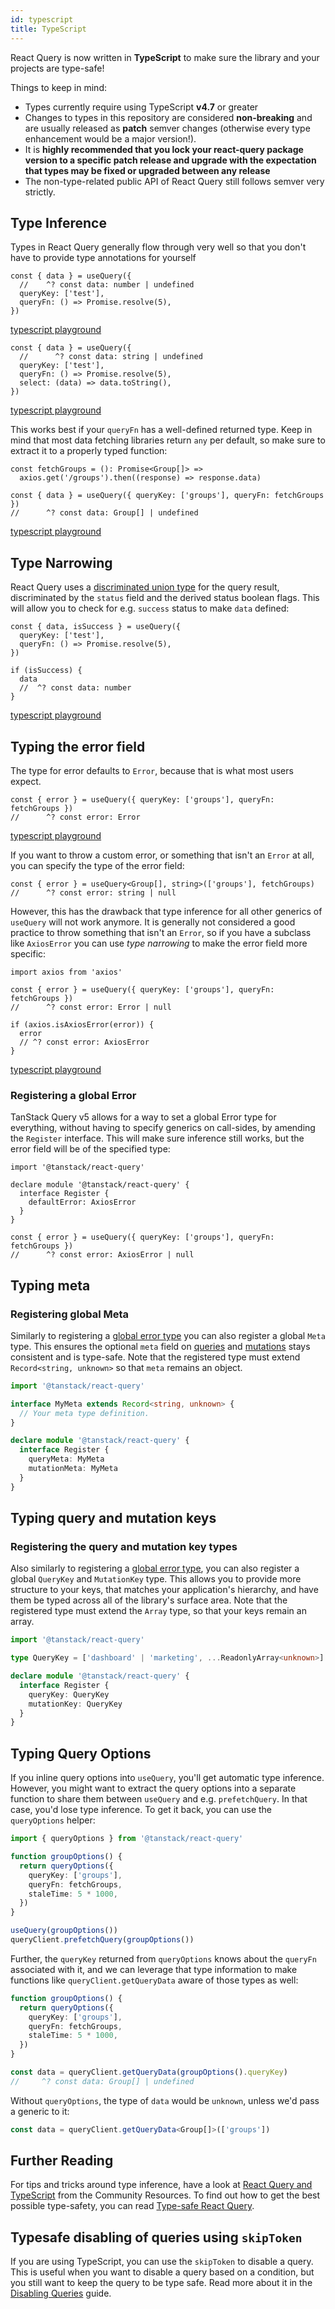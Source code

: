 ```yaml
---
id: typescript
title: TypeScript
---
```


React Query is now written in **TypeScript** to make sure the library and your projects are type-safe!

Things to keep in mind:

- Types currently require using TypeScript **v4.7** or greater
- Changes to types in this repository are considered **non-breaking** and are usually released as **patch** semver changes (otherwise every type enhancement would be a major version!).
- It is **highly recommended that you lock your react-query package version to a specific patch release and upgrade with the expectation that types may be fixed or upgraded between any release**
- The non-type-related public API of React Query still follows semver very strictly.

## Type Inference

Types in React Query generally flow through very well so that you don't have to provide type annotations for yourself

[//]: # 'TypeInference1'

```tsx
const { data } = useQuery({
  //    ^? const data: number | undefined
  queryKey: ['test'],
  queryFn: () => Promise.resolve(5),
})
```

[typescript playground](https://www.typescriptlang.org/play?#code/JYWwDg9gTgLgBAbzgVwM4FMCKz1QJ5wC+cAZlBCHAORToCGAxjALQCOO+VAsAFC8MQAdqnhIAJnRh0icALwoM2XHgAUAbSqDkIAEa4qAXQA0cFQEo5APjgAFciGAYAdLVQQANgDd0KgKxmzXgB6ILgw8IA9AH5eIA)

[//]: # 'TypeInference1'
[//]: # 'TypeInference2'

```tsx
const { data } = useQuery({
  //      ^? const data: string | undefined
  queryKey: ['test'],
  queryFn: () => Promise.resolve(5),
  select: (data) => data.toString(),
})
```

[typescript playground](https://www.typescriptlang.org/play?#code/JYWwDg9gTgLgBAbzgVwM4FMCKz1QJ5wC+cAZlBCHAORToCGAxjALQCOO+VAsAFC8MQAdqnhIAJnRh0icALwoM2XHgAUAbSox0IqgF0ANHBUBKOQD44ABXIhgGAHS1UEADYA3dCoCsxw0gwu6EwAXHASUuZhknT2MBAAyjBQwIIA5iaExrwA9Nlw+QUAegD8vEA)

[//]: # 'TypeInference2'

This works best if your `queryFn` has a well-defined returned type. Keep in mind that most data fetching libraries return `any` per default, so make sure to extract it to a properly typed function:

[//]: # 'TypeInference3'

```tsx
const fetchGroups = (): Promise<Group[]> =>
  axios.get('/groups').then((response) => response.data)

const { data } = useQuery({ queryKey: ['groups'], queryFn: fetchGroups })
//      ^? const data: Group[] | undefined
```

[typescript playground](https://www.typescriptlang.org/play?#code/JYWwDg9gTgLgBAbzgVwM4FMCKz1QJ5wC+cAZlBCHAORToCGAxjALQCOO+VAsAFCiSw4dAB7AIqUuUpURY1Nx68YeMOjgBxcsjBwAvIjjAAJgC44AO2QgARriK9eDCOdTwS6GAwAWmiNon6ABQAlGYAClLAGAA8vtoA2gC6AHx6qbLiAHQA5h6BVAD02Vpg8sGZMF7o5oG0qJAuarqpdQ0YmUZ0MHTBDjxOLvBInd1EeigY2Lh4gfFUxX6lVIkANKQe3nGlvTwFBXAHhwB6APxwA65wI3RmW0lwAD4o5kboJMDm6Ea8QA)

[//]: # 'TypeInference3'

## Type Narrowing

React Query uses a [discriminated union type](https://www.typescriptlang.org/docs/handbook/typescript-in-5-minutes-func.html#discriminated-unions) for the query result, discriminated by the `status` field and the derived status boolean flags. This will allow you to check for e.g. `success` status to make `data` defined:

[//]: # 'TypeNarrowing'

```tsx
const { data, isSuccess } = useQuery({
  queryKey: ['test'],
  queryFn: () => Promise.resolve(5),
})

if (isSuccess) {
  data
  //  ^? const data: number
}
```

[typescript playground](https://www.typescriptlang.org/play?#code/JYWwDg9gTgLgBAbzgVwM4FMCKz1QJ5wC+cAZlBCHAORToCGAxjALQCOO+VAsAFC8MQAdqnhIAJnRh0ANHGCoAysgYN0qVETgBeFBmy48ACgDaVGGphUAurMMBKbQD44ABXIh56AHS1UEADYAbuiGAKx2dry8wCRwhvJKKmqoDgi8cBlwElK8APS5GQB6APy8hLxAA)

[//]: # 'TypeNarrowing'

## Typing the error field

The type for error defaults to `Error`, because that is what most users expect.

[//]: # 'TypingError'

```tsx
const { error } = useQuery({ queryKey: ['groups'], queryFn: fetchGroups })
//      ^? const error: Error
```

[typescript playground](https://www.typescriptlang.org/play?#code/JYWwDg9gTgLgBAbzgVwM4FMCKz1QJ5wC+cAZlBCHAOQACMAhgHaoMDGA1gPRTr2swBaAI458VALAAoUJFhx6AD2ARUpcpSqLlqCZKkw8YdHADi5ZGDgBeRHGAATAFxxGyEACNcRKVNYRm8CToMKwAFmYQFqo2ABQAlM4ACurAGAA8ERYA2gC6AHzWBVoqAHQA5sExVJxl5mA6cSUwoeiMMTyokMzGVgUdXRgl9vQMcT6SfgG2uORQRNYoGNi4eDFZVLWR9VQ5ADSkwWGZ9WOSnJxwl1cAegD8QA)

[//]: # 'TypingError'

If you want to throw a custom error, or something that isn't an `Error` at all, you can specify the type of the error field:

[//]: # 'TypingError2'

```tsx
const { error } = useQuery<Group[], string>(['groups'], fetchGroups)
//      ^? const error: string | null
```

[//]: # 'TypingError2'

However, this has the drawback that type inference for all other generics of `useQuery` will not work anymore. It is generally not considered a good practice to throw something that isn't an `Error`, so if you have a subclass like `AxiosError` you can use _type narrowing_ to make the error field more specific:

[//]: # 'TypingError3'

```tsx
import axios from 'axios'

const { error } = useQuery({ queryKey: ['groups'], queryFn: fetchGroups })
//      ^? const error: Error | null

if (axios.isAxiosError(error)) {
  error
  // ^? const error: AxiosError
}
```

[typescript playground](https://www.typescriptlang.org/play?#code/JYWwDg9gTgLgBAbzgVwM4FMCKz1QJ5wC+cAZlBCHAOQACMAhgHaoMDGA1gPRTr2swBaAI458VALAAoUJFhx6AD2ARUpcpSqLlqCZKkw8YdHADi5ZGDgBeRHGAATAFxxGyEACNcRKVNYRm8CToMKwAFmYQFqo2ABQAlM4ACurAGAA8ERYA2gC6AHzWBVoqAHQA5sExVJxl5mA6cSUwoeiMMTyokMzGVgUdXRgl9vQMcT6SfgG2uORQRNYoGNi4eDFIIisA0uh4zllUtZH1VDkANHAb+ABijM5BIeF1qoRjkpyccJ9fAHoA-OPAEhwGLFVAlVIAQSUKgAolBZjEZtA4nFEFJPkioOi4O84H8pIQgA)

[//]: # 'TypingError3'

### Registering a global Error

TanStack Query v5 allows for a way to set a global Error type for everything, without having to specify generics on call-sides, by amending the `Register` interface. This will make sure inference still works, but the error field will be of the specified type:

[//]: # 'RegisterErrorType'

```tsx
import '@tanstack/react-query'

declare module '@tanstack/react-query' {
  interface Register {
    defaultError: AxiosError
  }
}

const { error } = useQuery({ queryKey: ['groups'], queryFn: fetchGroups })
//      ^? const error: AxiosError | null
```

[//]: # 'RegisterErrorType'
[//]: # 'TypingMeta'

## Typing meta

### Registering global Meta

Similarly to registering a [global error type](#registering-a-global-error) you can also register a global `Meta` type. This ensures the optional `meta` field on [queries](../reference/useQuery) and [mutations](../reference/useMutation) stays consistent and is type-safe. Note that the registered type must extend `Record<string, unknown>` so that `meta` remains an object.

```ts
import '@tanstack/react-query'

interface MyMeta extends Record<string, unknown> {
  // Your meta type definition.
}

declare module '@tanstack/react-query' {
  interface Register {
    queryMeta: MyMeta
    mutationMeta: MyMeta
  }
}
```

[//]: # 'TypingMeta'
[//]: # 'TypingQueryAndMutationKeys'

## Typing query and mutation keys

### Registering the query and mutation key types

Also similarly to registering a [global error type](#registering-a-global-error), you can also register a global `QueryKey` and `MutationKey` type. This allows you to provide more structure to your keys, that matches your application's hierarchy, and have them be typed across all of the library's surface area. Note that the registered type must extend the `Array` type, so that your keys remain an array.

```ts
import '@tanstack/react-query'

type QueryKey = ['dashboard' | 'marketing', ...ReadonlyArray<unknown>]

declare module '@tanstack/react-query' {
  interface Register {
    queryKey: QueryKey
    mutationKey: QueryKey
  }
}
```

[//]: # 'TypingQueryAndMutationKeys'
[//]: # 'TypingQueryOptions'

## Typing Query Options

If you inline query options into `useQuery`, you'll get automatic type inference. However, you might want to extract the query options into a separate function to share them between `useQuery` and e.g. `prefetchQuery`. In that case, you'd lose type inference. To get it back, you can use the `queryOptions` helper:

```ts
import { queryOptions } from '@tanstack/react-query'

function groupOptions() {
  return queryOptions({
    queryKey: ['groups'],
    queryFn: fetchGroups,
    staleTime: 5 * 1000,
  })
}

useQuery(groupOptions())
queryClient.prefetchQuery(groupOptions())
```

Further, the `queryKey` returned from `queryOptions` knows about the `queryFn` associated with it, and we can leverage that type information to make functions like `queryClient.getQueryData` aware of those types as well:

```ts
function groupOptions() {
  return queryOptions({
    queryKey: ['groups'],
    queryFn: fetchGroups,
    staleTime: 5 * 1000,
  })
}

const data = queryClient.getQueryData(groupOptions().queryKey)
//     ^? const data: Group[] | undefined
```

Without `queryOptions`, the type of `data` would be `unknown`, unless we'd pass a generic to it:

```ts
const data = queryClient.getQueryData<Group[]>(['groups'])
```

[//]: # 'TypingQueryOptions'
[//]: # 'Materials'

## Further Reading

For tips and tricks around type inference, have a look at [React Query and TypeScript](../community/tkdodos-blog#6-react-query-and-typescript) from
the Community Resources. To find out how to get the best possible type-safety, you can read [Type-safe React Query](../community/tkdodos-blog#19-type-safe-react-query).

[//]: # 'Materials'

## Typesafe disabling of queries using `skipToken`

If you are using TypeScript, you can use the `skipToken` to disable a query. This is useful when you want to disable a query based on a condition, but you still want to keep the query to be type safe.
Read more about it in the [Disabling Queries](../guides/disabling-queries) guide.
